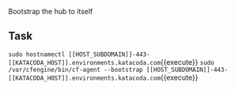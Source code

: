 Bootstrap the hub to itself

## Task
`sudo hostnamectl [[HOST_SUBDOMAIN]]-443-[[KATACODA_HOST]].environments.katacoda.com`{{execute}}
`sudo /var/cfengine/bin/cf-agent --bootstrap [[HOST_SUBDOMAIN]]-443-[[KATACODA_HOST]].environments.katacoda.com`{{execute}}
